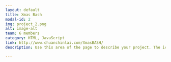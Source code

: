 ```yaml
---
layout: default
title: Xmas Bash
modal-id: 2
img: project_2.png
alt: image-alt
team: 6 members
category: HTML, JavaScript
link: http://www.chuanchinlai.com/XmasBASH/
description: Use this area of the page to describe your project. The icon above is part of a free icon set by <a href="https://sellfy.com/p/8Q9P/jV3VZ/">Flat Icons</a>. On their website, you can download their free set with 16 icons, or you can purchase the entire set with 146 icons for only $12!

---
```

